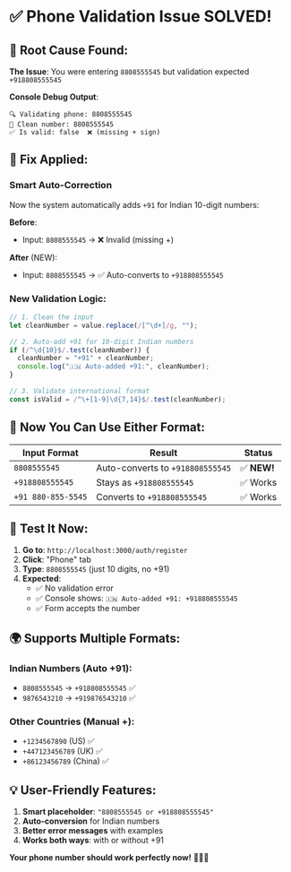 # ✅ Phone Validation Issue SOLVED!

## 🎯 **Root Cause Found:**

**The Issue**: You were entering `8808555545` but validation expected `+918808555545`

**Console Debug Output**:

```
🔍 Validating phone: 8808555545
🧹 Clean number: 8808555545
✅ Is valid: false  ❌ (missing + sign)
```

## 🔧 **Fix Applied:**

### **Smart Auto-Correction**

Now the system automatically adds `+91` for Indian 10-digit numbers:

**Before**:

- Input: `8808555545` → ❌ Invalid (missing +)

**After** (NEW):

- Input: `8808555545` → ✅ Auto-converts to `+918808555545`

### **New Validation Logic:**

```typescript
// 1. Clean the input
let cleanNumber = value.replace(/[^\d+]/g, "");

// 2. Auto-add +91 for 10-digit Indian numbers
if (/^\d{10}$/.test(cleanNumber)) {
  cleanNumber = "+91" + cleanNumber;
  console.log("🇮🇳 Auto-added +91:", cleanNumber);
}

// 3. Validate international format
const isValid = /^\+[1-9]\d{7,14}$/.test(cleanNumber);
```

## 🧪 **Now You Can Use Either Format:**

| Input Format       | Result                           | Status      |
| ------------------ | -------------------------------- | ----------- |
| `8808555545`       | Auto-converts to `+918808555545` | ✅ **NEW!** |
| `+918808555545`    | Stays as `+918808555545`         | ✅ Works    |
| `+91 880-855-5545` | Converts to `+918808555545`      | ✅ Works    |

## 🎯 **Test It Now:**

1. **Go to**: `http://localhost:3000/auth/register`
2. **Click**: "Phone" tab
3. **Type**: `8808555545` (just 10 digits, no +91)
4. **Expected**:
   - ✅ No validation error
   - ✅ Console shows: `🇮🇳 Auto-added +91: +918808555545`
   - ✅ Form accepts the number

## 🌍 **Supports Multiple Formats:**

### **Indian Numbers (Auto +91)**:

- `8808555545` → `+918808555545` ✅
- `9876543210` → `+919876543210` ✅

### **Other Countries (Manual +)**:

- `+1234567890` (US) ✅
- `+447123456789` (UK) ✅
- `+86123456789` (China) ✅

## 💡 **User-Friendly Features:**

1. **Smart placeholder**: `"8808555545 or +918808555545"`
2. **Auto-conversion** for Indian numbers
3. **Better error messages** with examples
4. **Works both ways**: with or without +91

**Your phone number should work perfectly now!** 🎉🇮🇳
